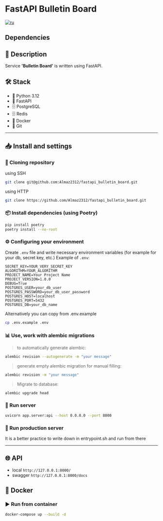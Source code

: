 # FastAPI Bulletin Board
[![ru](https://img.shields.io/badge/lang-ru-red.svg)](https://github.com/Almaz2312/fastapi_bulletin_board/blob/master/README.md)
## Dependencies

## 📌 Description
Service **'Bulletin Board'** is written using FastAPI.

## 🛠️ Stack
- 🐍 Python 3.12
- 🔹 FastAPI
- 🗄️ PostgreSQL
- 🗄️ Redis
- 🐳 Docker
- 🔗 Git
---

## 📥 Install and settings

### 🔽 Cloning repository
using SSH
```bash
git clone git@github.com:Almaz2312/fastapi_bulletin_board.git
```
using HTTP
```bash
git clone https://github.com/Almaz2312/fastapi_bulletin_board.git
```
### 📦 Install dependencies (using Poetry)
```bash
pip install poetry
poetry install --no-root
```

### ⚙️ Configuring your environment
Create `.env` file and write necessary environment variables (for example for your db, secret key, etc.) 
Example of `.env`:
```env
SECRET_KEY=YOUR_VERY_SECRET_KEY
ALGORITHM=YOUR_ALGORITHM
PROJECT_NAME=Your Project Name
PROJECT_VERSION=1.0.0
DEBUG=True
POSTGRES_USER=your_db_user
POSTGRES_PASSWORD=your_db_user_password
POSTGRES_HOST=localhost
POSTGRES_PORT=5432
POSTGRES_DB=your_db_name
```

Alternatively you can copy from .env.example

```bash
cp .env.example .env
```

### 📊 Use, work with alembic migrations
> to automatically generate alembic:
```bash
alembic revision --autogenerate -m "your message"
```
> generate empty alembic migration for manual filling:
```bash
alembic revision -m "your message"
```
> Migrate to database:
```bash
alembic upgrade head
```

### 🚀 Run server
```bash
uvicorn app.server:api --host 0.0.0.0 --port 8000
```
### 🚀 Run production server
It is a better practice to write down in entrypoint.sh and run from there

---


## 🌐 API
- local `http://127.0.0.1:8000/`
- swagger `http://127.0.0.1:8000/docs`

## 🐳 Docker
### ▶️ Run from container
```bash
docker-compose up --build -d
```
